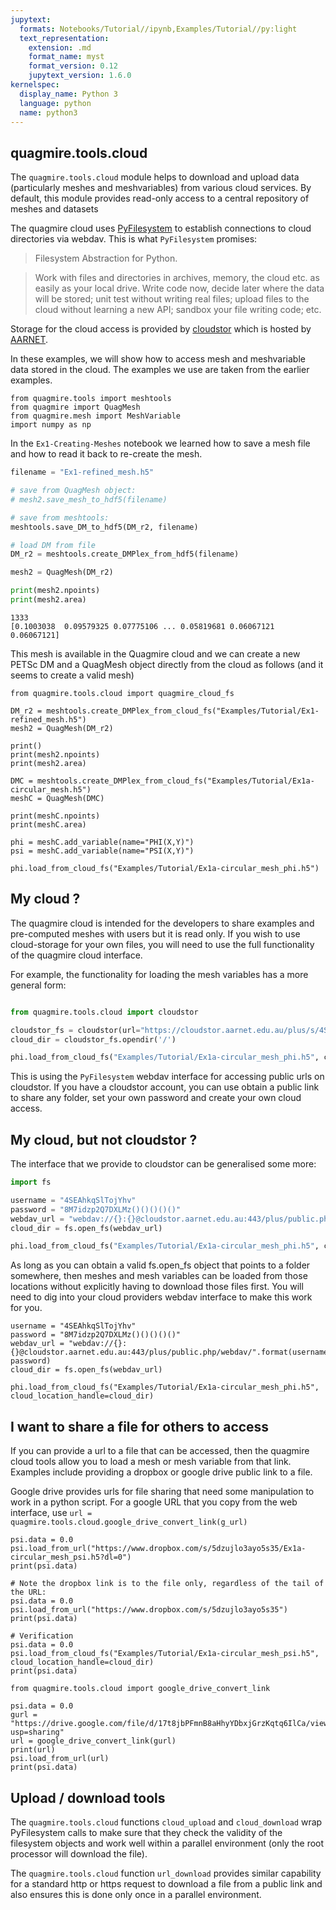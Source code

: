 ```yaml
---
jupytext:
  formats: Notebooks/Tutorial//ipynb,Examples/Tutorial//py:light
  text_representation:
    extension: .md
    format_name: myst
    format_version: 0.12
    jupytext_version: 1.6.0
kernelspec:
  display_name: Python 3
  language: python
  name: python3
---
```


## quagmire.tools.cloud

The `quagmire.tools.cloud` module helps to download and upload data (particularly meshes and meshvariables) from various cloud services.
By default, this module provides read-only access to a central repository of meshes and datasets 

The quagmire cloud uses [PyFilesystem](https://www.pyfilesystem.org/) to establish connections to cloud directories via webdav. This is what `PyFilesystem` promises:

   > Filesystem Abstraction for Python.

   > Work with files and directories in archives, memory, the cloud etc. as easily as your local drive. Write code now, decide later where the data will be stored; unit test without writing real files; upload files to the cloud without learning a new API; sandbox your file writing code; etc.
   
Storage for the cloud access is provided by [cloudstor](https://www.aarnet.edu.au/network-and-services/cloud-services/cloudstor/) which is hosted by [AARNET](https://www.aarnet.edu.au/). 
    
    
In these examples, we will show how to access mesh and meshvariable data stored in the cloud. The examples we use are taken from the earlier examples. 
    

```{code-cell}
from quagmire.tools import meshtools
from quagmire import QuagMesh
from quagmire.mesh import MeshVariable
import numpy as np  
```

In the `Ex1-Creating-Meshes` notebook we learned how to save a mesh file and how to read it back to re-create the mesh.


```python
filename = "Ex1-refined_mesh.h5"

# save from QuagMesh object:
# mesh2.save_mesh_to_hdf5(filename)

# save from meshtools:
meshtools.save_DM_to_hdf5(DM_r2, filename)

# load DM from file
DM_r2 = meshtools.create_DMPlex_from_hdf5(filename)

mesh2 = QuagMesh(DM_r2)

print(mesh2.npoints)
print(mesh2.area)

```

    1333
    [0.1003038  0.09579325 0.07775106 ... 0.05819681 0.06067121 0.06067121]


This mesh is available in the Quagmire cloud and we can create a new PETSc DM and a QuagMesh object directly from the cloud as follows (and it seems to create a valid mesh)

```{code-cell}
from quagmire.tools.cloud import quagmire_cloud_fs

DM_r2 = meshtools.create_DMPlex_from_cloud_fs("Examples/Tutorial/Ex1-refined_mesh.h5")
mesh2 = QuagMesh(DM_r2)

print()
print(mesh2.npoints)
print(mesh2.area)
```

```{code-cell}
DMC = meshtools.create_DMPlex_from_cloud_fs("Examples/Tutorial/Ex1a-circular_mesh.h5")
meshC = QuagMesh(DMC)

print(meshC.npoints)
print(meshC.area)

phi = meshC.add_variable(name="PHI(X,Y)")
psi = meshC.add_variable(name="PSI(X,Y)")
```

```{code-cell}
phi.load_from_cloud_fs("Examples/Tutorial/Ex1a-circular_mesh_phi.h5")
```

## My cloud ?

The quagmire cloud is intended for the developers to share examples and pre-computed meshes with users but it is read only. If you wish to use cloud-storage for your own files, you will need to use the full functionality of the quagmire cloud interface.

For example, the functionality for loading the mesh variables has a more general form:


```python

from quagmire.tools.cloud import cloudstor

cloudstor_fs = cloudstor(url="https://cloudstor.aarnet.edu.au/plus/s/4SEAhkqSlTojYhv", password="8M7idzp2Q7DXLMz()()()()()")
cloud_dir = cloudstor_fs.opendir('/')

phi.load_from_cloud_fs("Examples/Tutorial/Ex1a-circular_mesh_phi.h5", cloud_location_handle=cloud_dir)

```

This is using the `PyFilesystem` webdav interface for accessing public urls on cloudstor. If you have a cloudstor account, you can use obtain a public link to share any folder, set your own password and create your own cloud access. 

## My cloud, but not cloudstor ?

The interface that we provide to cloudstor can be generalised some more:

``` python
import fs

username = "4SEAhkqSlTojYhv"
password = "8M7idzp2Q7DXLMz()()()()()" 
webdav_url = "webdav://{}:{}@cloudstor.aarnet.edu.au:443/plus/public.php/webdav/".format(username, password)
cloud_dir = fs.open_fs(webdav_url)

phi.load_from_cloud_fs("Examples/Tutorial/Ex1a-circular_mesh_phi.h5", cloud_location_handle=cloud_dir)
```

As long as you can obtain a valid fs.open_fs object that points to a folder somewhere, then meshes and mesh variables can be loaded from those locations without explicitly having to download those files first. You will need to dig into your cloud providers webdav interface to make this work for you. 

```{code-cell}
username = "4SEAhkqSlTojYhv"
password = "8M7idzp2Q7DXLMz()()()()()" 
webdav_url = "webdav://{}:{}@cloudstor.aarnet.edu.au:443/plus/public.php/webdav/".format(username, password)
cloud_dir = fs.open_fs(webdav_url)

phi.load_from_cloud_fs("Examples/Tutorial/Ex1a-circular_mesh_phi.h5", cloud_location_handle=cloud_dir)
```

## I want to share a file for others to access

If you can provide a url to a file that can be accessed, then the quagmire cloud tools allow you to load a mesh or mesh variable from that link. Examples include providing a dropbox or google drive public link to a file.

Google drive provides urls for file sharing that need some manipulation to work in a python script. For a google URL that you copy from the web interface, use `url = quagmire.tools.cloud.google_drive_convert_link(g_url)` 

```{code-cell}
psi.data = 0.0
psi.load_from_url("https://www.dropbox.com/s/5dzujlo3ayo5s35/Ex1a-circular_mesh_psi.h5?dl=0")
print(psi.data)

# Note the dropbox link is to the file only, regardless of the tail of the URL:
psi.data = 0.0
psi.load_from_url("https://www.dropbox.com/s/5dzujlo3ayo5s35")
print(psi.data)

# Verification
psi.data = 0.0
psi.load_from_cloud_fs("Examples/Tutorial/Ex1a-circular_mesh_psi.h5", cloud_location_handle=cloud_dir)
print(psi.data)
```

```{code-cell}
from quagmire.tools.cloud import google_drive_convert_link

psi.data = 0.0
gurl = "https://drive.google.com/file/d/17t8jbPFmnB8aHhyYDbxjGrzKqtq6IlCa/view?usp=sharing"
url = google_drive_convert_link(gurl)
print(url)
psi.load_from_url(url)
print(psi.data)
```

## Upload / download tools

The `quagmire.tools.cloud` functions `cloud_upload` and `cloud_download` wrap PyFilesystem calls to make sure that they check the validity of the filesystem objects and work well within a parallel environment (only the root processor will download the file).

The `quagmire.tools.cloud` function `url_download` provides similar capability for a standard http or https request to download a file from a public link and also ensures this is done only once in a parallel environment. 

```{code-cell}

```
